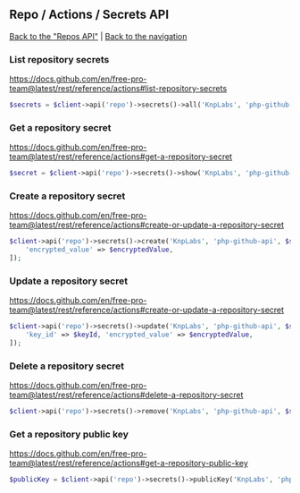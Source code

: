 ## Repo / Actions / Secrets API
[Back to the "Repos API"](../../repos.md) | [Back to the navigation](../../README.md)

### List repository secrets

https://docs.github.com/en/free-pro-team@latest/rest/reference/actions#list-repository-secrets

```php
$secrets = $client->api('repo')->secrets()->all('KnpLabs', 'php-github-api');
```

### Get a repository secret

https://docs.github.com/en/free-pro-team@latest/rest/reference/actions#get-a-repository-secret

```php
$secret = $client->api('repo')->secrets()->show('KnpLabs', 'php-github-api', $secretName);
```

### Create a repository secret

https://docs.github.com/en/free-pro-team@latest/rest/reference/actions#create-or-update-a-repository-secret

```php
$client->api('repo')->secrets()->create('KnpLabs', 'php-github-api', $secretName, [
    'encrypted_value' => $encryptedValue,
]);                                                                                                     $client->api('repo')->secrets()->all();
```

### Update a repository secret

https://docs.github.com/en/free-pro-team@latest/rest/reference/actions#create-or-update-a-repository-secret

```php
$client->api('repo')->secrets()->update('KnpLabs', 'php-github-api', $secretName, [
    'key_id' => $keyId, 'encrypted_value' => $encryptedValue,
]);
```

### Delete a repository secret

https://docs.github.com/en/free-pro-team@latest/rest/reference/actions#delete-a-repository-secret

```php
$client->api('repo')->secrets()->remove('KnpLabs', 'php-github-api', $secretName);
```

### Get a repository public key

https://docs.github.com/en/free-pro-team@latest/rest/reference/actions#get-a-repository-public-key

```php
$publicKey = $client->api('repo')->secrets()->publicKey('KnpLabs', 'php-github-api');
```
